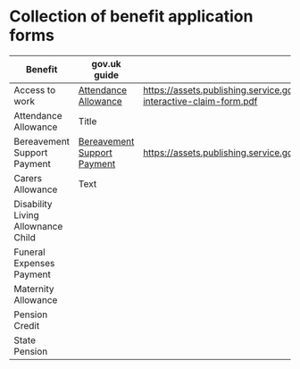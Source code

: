 # Collection of benefit application forms

| Benefit     | gov.uk guide | direct form link |
| ----------- | -----------  | ----------- |
| Access to work | [Attendance Allowance]() | https://assets.publishing.service.gov.uk/media/65e5b1e63f694514a3036001/aa1-interactive-claim-form.pdf |
| Attendance Allowance      | Title | 
| Bereavement Support Payment | [Bereavement Support Payment](https://www.gov.uk/government/publications/bereavement-support-payment-claim-form)| https://assets.publishing.service.gov.uk/media/640efe95d3bf7f02f6e3804b/bsp1.pdf|
| Carers Allowance  | Text        |
| Disability Living Allownance Child | |
| Funeral Expenses Payment | |
| Maternity Allowance | |
| Pension Credit | |
| State Pension | |
